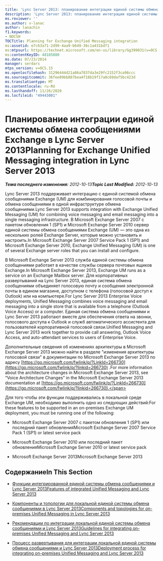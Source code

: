 ```yaml
---
title: 'Lync Server 2013: планирование интеграции единой системы обмена сообщениями Exchange'
description: 'Lync Server 2013: планирование интеграции единой системы обмена сообщениями Exchange.'
ms.reviewer: ''
ms.author: v-lanac
author: lanachin
f1.keywords:
- NOCSH
TOCTitle: Planning for Exchange Unified Messaging integration
ms:assetid: e7c63a71-2d99-4aa9-b649-36c1a431bdf1
ms:mtpsurl: https://technet.microsoft.com/en-us/library/Gg399031(v=OCS.15)
ms:contentKeyID: 48185880
ms.date: 07/23/2014
manager: serdars
mtps_version: v=OCS.15
ms.openlocfilehash: 31296444d21a86a7837da3e29fc2152f3ca96ccc
ms.sourcegitcommit: 36fee89bb887bea4f18b19f17a8c69daf5bc423d
ms.translationtype: MT
ms.contentlocale: ru-RU
ms.lasthandoff: 11/26/2020
ms.locfileid: "49443001"
---
```

# <a name="planning-for-exchange-unified-messaging-integration-in-lync-server-2013"></a><span data-ttu-id="1fd37-103">Планирование интеграции единой системы обмена сообщениями Exchange в Lync Server 2013</span><span class="sxs-lookup"><span data-stu-id="1fd37-103">Planning for Exchange Unified Messaging integration in Lync Server 2013</span></span>

<div data-xmlns="http://www.w3.org/1999/xhtml">

<div class="topic" data-xmlns="http://www.w3.org/1999/xhtml" data-msxsl="urn:schemas-microsoft-com:xslt" data-cs="https://msdn.microsoft.com/">

<div data-asp="https://msdn2.microsoft.com/asp">



</div>

<div id="mainSection">

<div id="mainBody"><span data-ttu-id="1fd37-104">

<span> </span></span><span class="sxs-lookup"><span data-stu-id="1fd37-104">

<span> </span></span></span>

<span data-ttu-id="1fd37-105">_**Тема последнего изменения:** 2012-10-13_</span><span class="sxs-lookup"><span data-stu-id="1fd37-105">_**Topic Last Modified:** 2012-10-13_</span></span>

<span data-ttu-id="1fd37-106">Lync Server 2013 поддерживает интеграцию с единой системой обмена сообщениями Exchange (UM) для комбинирования голосовой почты и обмена сообщениями в одной инфраструктуре обмена сообщениями.</span><span class="sxs-lookup"><span data-stu-id="1fd37-106">Lync Server 2013 supports integration with Exchange Unified Messaging (UM) for combining voice messaging and email messaging into a single messaging infrastructure.</span></span> <span data-ttu-id="1fd37-107">В Microsoft Exchange Server 2007 с пакетом обновления 1 (SP1) и Microsoft Exchange Server 2010 сервер единой системы обмена сообщениями Exchange (UM) — это одна из нескольких ролей Exchange Server, которые можно установить и настроить.</span><span class="sxs-lookup"><span data-stu-id="1fd37-107">In Microsoft Exchange Server 2007 Service Pack 1 (SP1) and Microsoft Exchange Server 2010, Exchange Unified Messaging (UM) is one of several Exchange server roles that you can install and configure.</span></span>

<span data-ttu-id="1fd37-108">В Microsoft Exchange Server 2013 служба единой системы обмена сообщениями работает в качестве службы сервера почтовых ящиков Exchange.</span><span class="sxs-lookup"><span data-stu-id="1fd37-108">In Microsoft Exchange Server 2013, Exchange UM runs as a service on an Exchange Mailbox server.</span></span> <span data-ttu-id="1fd37-109">Для корпоративных развертываний на Lync Server 2013, единая система обмена сообщениями объединяет голосовую почту и сообщения электронной почты в едином магазине, доступном с телефона (голосовой доступ к Outlook) или на компьютере.</span><span class="sxs-lookup"><span data-stu-id="1fd37-109">For Lync Server 2013 Enterprise Voice deployments, Unified Messaging combines voice messaging and email messaging into a single store that is available from a telephone (Outlook Voice Access) or a computer.</span></span> <span data-ttu-id="1fd37-110">Единая система обмена сообщениями и Lync Server 2013 работают вместе для обеспечения ответа на звонки, голосового доступа к Outlook и служб автоматического ассистента для пользователей корпоративной голосовой связи.</span><span class="sxs-lookup"><span data-stu-id="1fd37-110">Unified Messaging and Lync Server 2013 work together to provide call answering, Outlook Voice Access, and auto-attendant services to users of Enterprise Voice.</span></span>

<span data-ttu-id="1fd37-111">Дополнительные сведения об изменениях архитектуры в Microsoft Exchange Server 2013 можно найти в разделе "изменения архитектуры голосовой связи" в документации по Microsoft Exchange Server 2013 по адресу [https://go.microsoft.com/fwlink/p/?LinkId=266730](https://go.microsoft.com/fwlink/p/?linkid=266730) .</span><span class="sxs-lookup"><span data-stu-id="1fd37-111">For more information about the architecture changes in Microsoft Exchange Server 2013, see “Voice Architecture Changes” in the Microsoft Exchange Server 2013 documentation at [https://go.microsoft.com/fwlink/p/?LinkId=266730](https://go.microsoft.com/fwlink/p/?linkid=266730).</span></span>

<span data-ttu-id="1fd37-112">Для того чтобы эти функции поддерживались в локальной среде Exchange UM, необходимо выполнить одно из следующих действий:</span><span class="sxs-lookup"><span data-stu-id="1fd37-112">For these features to be supported in an on-premises Exchange UM deployment, you must be running one of the following:</span></span>

  - <span data-ttu-id="1fd37-113">Microsoft Exchange Server 2007 с пакетом обновления 1 (SP1) или последний пакет обновления</span><span class="sxs-lookup"><span data-stu-id="1fd37-113">Microsoft Exchange Server 2007 Service Pack 1 (SP1) or latest service pack</span></span>

  - <span data-ttu-id="1fd37-114">Microsoft Exchange Server 2010 или последний пакет обновления</span><span class="sxs-lookup"><span data-stu-id="1fd37-114">Microsoft Exchange Server 2010 or latest service pack</span></span>

  - <span data-ttu-id="1fd37-115">Microsoft Exchange Server 2013</span><span class="sxs-lookup"><span data-stu-id="1fd37-115">Microsoft Exchange Server 2013</span></span>

<div>

## <a name="in-this-section"></a><span data-ttu-id="1fd37-116">Содержание</span><span class="sxs-lookup"><span data-stu-id="1fd37-116">In This Section</span></span>

  - [<span data-ttu-id="1fd37-117">Функции интегрированной единой системы обмена сообщениями и Lync Server 2013</span><span class="sxs-lookup"><span data-stu-id="1fd37-117">Features of integrated Unified Messaging and Lync Server 2013</span></span>](lync-server-2013-features-of-integrated-unified-messaging.md)

  - [<span data-ttu-id="1fd37-118">Компоненты и топологии для локальной единой системы обмена сообщениями в Lync Server 2013</span><span class="sxs-lookup"><span data-stu-id="1fd37-118">Components and topologies for on-premises Unified Messaging in Lync Server 2013</span></span>](lync-server-2013-components-and-topologies-for-on-premises-unified-messaging.md)

  - [<span data-ttu-id="1fd37-119">Рекомендации по интеграции локальной единой системы обмена сообщениями и Lync Server 2013</span><span class="sxs-lookup"><span data-stu-id="1fd37-119">Guidelines for integrating on-premises Unified Messaging and Lync Server 2013</span></span>](lync-server-2013-guidelines-for-integrating-on-premises-unified-messaging.md)

  - [<span data-ttu-id="1fd37-120">Процесс развертывания для интеграции локальной единой системы обмена сообщениями и Lync Server 2013</span><span class="sxs-lookup"><span data-stu-id="1fd37-120">Deployment process for integrating on-premises Unified Messaging and Lync Server 2013</span></span>](lync-server-2013-deployment-process-for-integrating-on-premises-unified-messaging.md)

<span data-ttu-id="1fd37-121"></div>

</div>

<span> </span>

</div>

</div>

</span><span class="sxs-lookup"><span data-stu-id="1fd37-121"></div>

</div>

<span> </span>

</div>

</div>

</span></span></div>

